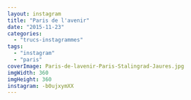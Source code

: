```yaml
---
layout: instagram
title: "Paris de l'avenir"
date: "2015-11-23"
categories: 
  - "trucs-instagrammes"
tags: 
  - "instagram"
  - "paris"
coverImage: Paris-de-lavenir-Paris-Stalingrad-Jaures.jpg
imgWidth: 360
imgHeight: 360
instagram: -b0ujxymXX
---
```


